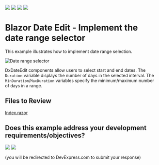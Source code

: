 <!-- default badges list -->
![](https://img.shields.io/endpoint?url=https://codecentral.devexpress.com/api/v1/VersionRange/204498384/23.1.3%2B)
[![](https://img.shields.io/badge/Open_in_DevExpress_Support_Center-FF7200?style=flat-square&logo=DevExpress&logoColor=white)](https://supportcenter.devexpress.com/ticket/details/T809157)
[![](https://img.shields.io/badge/📖_How_to_use_DevExpress_Examples-e9f6fc?style=flat-square)](https://docs.devexpress.com/GeneralInformation/403183)
[![](https://img.shields.io/badge/💬_Leave_Feedback-feecdd?style=flat-square)](#does-this-example-address-your-development-requirementsobjectives)
<!-- default badges end -->

# Blazor Date Edit - Implement the date range selector

This example illustrates how to implement date range selection.


![Date range selector](/result.png)

DxDateEdit components allow users to select start and end dates. The `Duration` variable displays the number of days in the selected interval. The `MinDuration`/`MaxDuration` variables specify the minimum/maximum number of days in a range.

## Files to Review

[Index.razor](./CS/DateRangePicker/Pages/Index.razor)
<!-- feedback -->
## Does this example address your development requirements/objectives?

[<img src="https://www.devexpress.com/support/examples/i/yes-button.svg"/>](https://www.devexpress.com/support/examples/survey.xml?utm_source=github&utm_campaign=blazor-DxDateEdit-date-range-picker&~~~was_helpful=yes) [<img src="https://www.devexpress.com/support/examples/i/no-button.svg"/>](https://www.devexpress.com/support/examples/survey.xml?utm_source=github&utm_campaign=blazor-DxDateEdit-date-range-picker&~~~was_helpful=no)

(you will be redirected to DevExpress.com to submit your response)
<!-- feedback end -->
